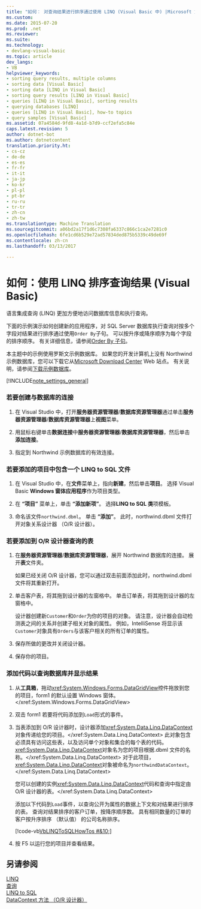 ```yaml
---
title: "如何︰ 对查询结果进行排序通过使用 LINQ (Visual Basic 中) |Microsoft 文档"
ms.custom: 
ms.date: 2015-07-20
ms.prod: .net
ms.reviewer: 
ms.suite: 
ms.technology:
- devlang-visual-basic
ms.topic: article
dev_langs:
- VB
helpviewer_keywords:
- sorting query results, multiple columns
- sorting data [Visual Basic]
- sorting data [LINQ in Visual Basic]
- sorting query results [LINQ in Visual Basic]
- queries [LINQ in Visual Basic], sorting results
- querying databases [LINQ]
- queries [LINQ in Visual Basic], how-to topics
- query samples [Visual Basic]
ms.assetid: 07a4584d-9fd8-4a1d-b7d9-ccf2efa5c84e
caps.latest.revision: 5
author: dotnet-bot
ms.author: dotnetcontent
translation.priority.ht:
- cs-cz
- de-de
- es-es
- fr-fr
- it-it
- ja-jp
- ko-kr
- pl-pl
- pt-br
- ru-ru
- tr-tr
- zh-cn
- zh-tw
ms.translationtype: Machine Translation
ms.sourcegitcommit: a06bd2a17f1d6c7308fa6337c866c1ca2e7281c0
ms.openlocfilehash: 6fe1cd6b529e72ad57834ded875b5339c49de69f
ms.contentlocale: zh-cn
ms.lasthandoff: 03/13/2017

---
```

# <a name="how-to-sort-query-results-by-using-linq-visual-basic"></a>如何：使用 LINQ 排序查询结果 (Visual Basic)
语言集成查询 (LINQ) 更加方便地访问数据库信息和执行查询。  
  
 下面的示例演示如何创建新的应用程序，对 SQL Server 数据库执行查询对按多个字段对结果进行排序通过使用`Order By`子句。 可以按升序或降序顺序为每个字段的排序顺序。 有关详细信息，请参阅[Order By 子句](../../../../visual-basic/language-reference/queries/order-by-clause.md)。  
  
 本主题中的示例使用罗斯文示例数据库。 如果您的开发计算机上没有 Northwind 示例数据库，您可以下载它从[Microsoft Download Center](http://go.microsoft.com/fwlink/?LinkID=98088) Web 站点。 有关说明，请参阅[下载示例数据库](https://msdn.microsoft.com/library/bb399411)。  
  
[!INCLUDE[note_settings_general](~/includes/note-settings-general-md.md)]  
  
### <a name="to-create-a-connection-to-a-database"></a>若要创建与数据库的连接  
  
1.  在 Visual Studio 中，打开**服务器资源管理器**/**数据库资源管理器**通过单击**服务器资源管理器**/**数据库资源管理器**上**视图**菜单。  
  
2.  用鼠标右键单击**数据连接**中**服务器资源管理器**/**数据库资源管理器**，然后单击**添加连接**。  
  
3.  指定到 Northwind 示例数据库的有效连接。  
  
### <a name="to-add-a-project-that-contains-a-linq-to-sql-file"></a>若要添加的项目中包含一个 LINQ to SQL 文件  
  
1.  在 Visual Studio 中，在**文件**菜单上，指向**新建**，然后单击**项目**。 选择 Visual Basic **Windows 窗体应用程序**作为项目类型。  
  
2.  在 **“项目”** 菜单上，单击 **“添加新项”**。 选择**LINQ to SQL 类**项模板。  
  
3.  命名该文件`northwind.dbml`。 单击 **“添加”**。 此时，northwind.dbml 文件打开对象关系设计器 （O/R 设计器）。  
  
### <a name="to-add-tables-to-query-to-the-or-designer"></a>若要添加到 O/R 设计器查询的表  
  
1.  在**服务器资源管理器**/**数据库资源管理器**，展开 Northwind 数据库的连接。 展开**表**文件夹。  
  
     如果已经关闭 O/R 设计器，您可以通过双击前面添加此时，northwind.dbml 文件将其重新打开。  
  
2.  单击客户表，将其拖到设计器的左窗格中。 单击订单表，将其拖到设计器的左窗格中。  
  
     设计器创建新`Customer`和`Order`为你的项目的对象。 请注意，设计器会自动检测表之间的关系并创建子相关对象的属性。 例如，IntelliSense 将显示该`Customer`对象具有`Orders`与该客户相关的所有订单的属性。  
  
3.  保存所做的更改并关闭设计器。  
  
4.  保存你的项目。  
  
### <a name="to-add-code-to-query-the-database-and-display-the-results"></a>添加代码以查询数据库并显示结果  
  
1.  从**工具箱**，拖动<xref:System.Windows.Forms.DataGridView>控件拖放到您的项目，form1 的默认设置 Windows 窗体。</xref:System.Windows.Forms.DataGridView>  
  
2.  双击 form1 若要将代码添加到`Load`形式的事件。  
  
3.  当表添加到 O/R 设计器时，设计器添加<xref:System.Data.Linq.DataContext>对象传递给您的项目。</xref:System.Data.Linq.DataContext> 此对象包含必须具有访问这些表，以及访问单个对象和集合的每个表的代码。 <xref:System.Data.Linq.DataContext>对象名为您的项目根据.dbml 文件的名称。</xref:System.Data.Linq.DataContext> 对于此项目，<xref:System.Data.Linq.DataContext>对象被命名为`northwindDataContext`。</xref:System.Data.Linq.DataContext>  
  
     您可以创建的实例<xref:System.Data.Linq.DataContext>代码和查询中指定由 O/R 设计器的表。</xref:System.Data.Linq.DataContext>  
  
     添加以下代码到`Load`事件，以查询公开为属性的数据上下文和对结果进行排序的表。 查询对结果排序的客户订单，按降序顺序数。 具有相同数量的订单的客户按升序排序 （默认值） 的公司名称排序。  
  
     [!code-vb[VbLINQToSQLHowTos #&10;](../../../../visual-basic/programming-guide/language-features/linq/codesnippet/VisualBasic/how-to-sort-query-results-by-using-linq_1.vb)]  
  
4.  按 F5 以运行您的项目并查看结果。  
  
## <a name="see-also"></a>另请参阅  
 [LINQ](../../../../visual-basic/programming-guide/language-features/linq/index.md)   
 [查询](../../../../visual-basic/language-reference/queries/queries.md)   
 [LINQ to SQL](https://msdn.microsoft.com/library/bb386976)   
 [DataContext 方法 （O/R 设计器）](https://docs.microsoft.com/visualstudio/data-tools/datacontext-methods-o-r-designer)

